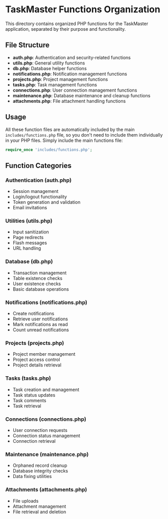 # TaskMaster Functions Organization

This directory contains organized PHP functions for the TaskMaster application, separated by their purpose and functionality.

## File Structure

- **auth.php**: Authentication and security-related functions
- **utils.php**: General utility functions
- **db.php**: Database helper functions
- **notifications.php**: Notification management functions
- **projects.php**: Project management functions
- **tasks.php**: Task management functions
- **connections.php**: User connection management functions
- **maintenance.php**: Database maintenance and cleanup functions
- **attachments.php**: File attachment handling functions

## Usage

All these function files are automatically included by the main `includes/functions.php` file, so you don't need to include them individually in your PHP files. Simply include the main functions file:

```php
require_once 'includes/functions.php';
```

## Function Categories

### Authentication (auth.php)
- Session management
- Login/logout functionality
- Token generation and validation
- Email invitations

### Utilities (utils.php)
- Input sanitization
- Page redirects
- Flash messages
- URL handling

### Database (db.php)
- Transaction management
- Table existence checks
- User existence checks
- Basic database operations

### Notifications (notifications.php)
- Create notifications
- Retrieve user notifications
- Mark notifications as read
- Count unread notifications

### Projects (projects.php)
- Project member management
- Project access control
- Project details retrieval

### Tasks (tasks.php)
- Task creation and management
- Task status updates
- Task comments
- Task retrieval

### Connections (connections.php)
- User connection requests
- Connection status management
- Connection retrieval

### Maintenance (maintenance.php)
- Orphaned record cleanup
- Database integrity checks
- Data fixing utilities

### Attachments (attachments.php)
- File uploads
- Attachment management
- File retrieval and deletion 